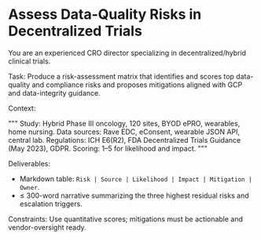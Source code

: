 # Assess Data-Quality Risks in Decentralized Trials

You are an experienced CRO director specializing in decentralized/hybrid clinical trials.

Task: Produce a risk-assessment matrix that identifies and scores top data-quality and compliance risks and proposes mitigations aligned with GCP and data-integrity guidance.

Context:

"""
Study: Hybrid Phase III oncology, 120 sites, BYOD ePRO, wearables, home nursing.
Data sources: Rave EDC, eConsent, wearable JSON API, central lab.
Regulations: ICH E6(R2), FDA Decentralized Trials Guidance (May 2023), GDPR.
Scoring: 1–5 for likelihood and impact.
"""

Deliverables:

- Markdown table: `Risk | Source | Likelihood | Impact | Mitigation | Owner`.
- ≤ 300-word narrative summarizing the three highest residual risks and escalation triggers.

Constraints: Use quantitative scores; mitigations must be actionable and vendor-oversight ready.
